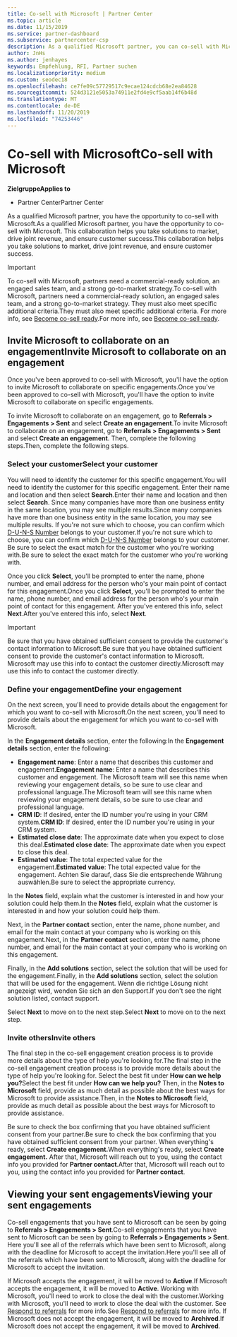 ```yaml
---
title: Co-sell with Microsoft | Partner Center
ms.topic: article
ms.date: 11/15/2019
ms.service: partner-dashboard
ms.subservice: partnercenter-csp
description: As a qualified Microsoft partner, you can co-sell with Microsoft. Learn how to define engagements, invite Microsoft to collaborate, or view sent engagements.
author: JnHs
ms.author: jenhayes
keywords: Empfehlung, RFI, Partner suchen
ms.localizationpriority: medium
ms.custom: seodec18
ms.openlocfilehash: ce7fe09c57729517c9ecae124cdcb68e2ea84628
ms.sourcegitcommit: 524d3121e5053a74911e2fd4e9cf5aab14f6b48d
ms.translationtype: MT
ms.contentlocale: de-DE
ms.lasthandoff: 11/20/2019
ms.locfileid: "74253446"
---
```

# <a name="co-sell-with-microsoft"></a><span data-ttu-id="f767d-105">Co-sell with Microsoft</span><span class="sxs-lookup"><span data-stu-id="f767d-105">Co-sell with Microsoft</span></span>

<span data-ttu-id="f767d-106">**Zielgruppe**</span><span class="sxs-lookup"><span data-stu-id="f767d-106">**Applies to**</span></span>

-  <span data-ttu-id="f767d-107">Partner Center</span><span class="sxs-lookup"><span data-stu-id="f767d-107">Partner Center</span></span>

<span data-ttu-id="f767d-108">As a qualified Microsoft partner, you have the opportunity to co-sell with Microsoft.</span><span class="sxs-lookup"><span data-stu-id="f767d-108">As a qualified Microsoft partner, you have the opportunity to co-sell with Microsoft.</span></span> <span data-ttu-id="f767d-109">This collaboration helps you take solutions to market, drive joint revenue, and ensure customer success.</span><span class="sxs-lookup"><span data-stu-id="f767d-109">This collaboration helps you take solutions to market, drive joint revenue, and ensure customer success.</span></span>

> [!IMPORTANT]
> <span data-ttu-id="f767d-110">To co-sell with Microsoft, partners need a commercial-ready solution, an engaged sales team, and a strong go-to-market strategy.</span><span class="sxs-lookup"><span data-stu-id="f767d-110">To co-sell with Microsoft, partners need a commercial-ready solution, an engaged sales team, and a strong go-to-market strategy.</span></span> <span data-ttu-id="f767d-111">They must also meet specific additional criteria.</span><span class="sxs-lookup"><span data-stu-id="f767d-111">They must also meet specific additional criteria.</span></span> <span data-ttu-id="f767d-112">For more info, see [Become co-sell ready](https://partner.microsoft.com/reach-customers/selling-with-microsoft#become-ready).</span><span class="sxs-lookup"><span data-stu-id="f767d-112">For more info, see [Become co-sell ready](https://partner.microsoft.com/reach-customers/selling-with-microsoft#become-ready).</span></span>

## <a name="invite-microsoft-to-collaborate-on-an-engagement"></a><span data-ttu-id="f767d-113">Invite Microsoft to collaborate on an engagement</span><span class="sxs-lookup"><span data-stu-id="f767d-113">Invite Microsoft to collaborate on an engagement</span></span>

<span data-ttu-id="f767d-114">Once you've been approved to co-sell with Microsoft, you'll have the option to invite Microsoft to collaborate on specific engagements.</span><span class="sxs-lookup"><span data-stu-id="f767d-114">Once you've been approved to co-sell with Microsoft, you'll have the option to invite Microsoft to collaborate on specific engagements.</span></span>

<span data-ttu-id="f767d-115">To invite Microsoft to collaborate on an engagement, go to **Referrals > Engagements > Sent** and select **Create an engagement**.</span><span class="sxs-lookup"><span data-stu-id="f767d-115">To invite Microsoft to collaborate on an engagement, go to **Referrals > Engagements > Sent** and select **Create an engagement**.</span></span> <span data-ttu-id="f767d-116">Then, complete the following steps.</span><span class="sxs-lookup"><span data-stu-id="f767d-116">Then, complete the following steps.</span></span>

### <a name="select-your-customer"></a><span data-ttu-id="f767d-117">Select your customer</span><span class="sxs-lookup"><span data-stu-id="f767d-117">Select your customer</span></span>

<span data-ttu-id="f767d-118">You will need to identify the customer for this specific engagement.</span><span class="sxs-lookup"><span data-stu-id="f767d-118">You will need to identify the customer for this specific engagement.</span></span> <span data-ttu-id="f767d-119">Enter their name and location and then select **Search**.</span><span class="sxs-lookup"><span data-stu-id="f767d-119">Enter their name and location and then select **Search**.</span></span> <span data-ttu-id="f767d-120">Since many companies have more than one business entity in the same location, you may see multiple results.</span><span class="sxs-lookup"><span data-stu-id="f767d-120">Since many companies have more than one business entity in the same location, you may see multiple results.</span></span> <span data-ttu-id="f767d-121">If you're not sure which to choose, you can confirm which [D-U-N-S Number](https://www.dnb.com/duns-number.html) belongs to your customer.</span><span class="sxs-lookup"><span data-stu-id="f767d-121">If you're not sure which to choose, you can confirm which [D-U-N-S Number](https://www.dnb.com/duns-number.html) belongs to your customer.</span></span> <span data-ttu-id="f767d-122">Be sure to select the exact match for the customer who you're working with.</span><span class="sxs-lookup"><span data-stu-id="f767d-122">Be sure to select the exact match for the customer who you're working with.</span></span> 

<span data-ttu-id="f767d-123">Once you click **Select**, you'll be prompted to enter the name, phone number, and email address for the person who's your main point of contact for this engagement.</span><span class="sxs-lookup"><span data-stu-id="f767d-123">Once you click **Select**, you'll be prompted to enter the name, phone number, and email address for the person who's your main point of contact for this engagement.</span></span> <span data-ttu-id="f767d-124">After you've entered this info, select **Next**.</span><span class="sxs-lookup"><span data-stu-id="f767d-124">After you've entered this info, select **Next**.</span></span>

> [!IMPORTANT]
> <span data-ttu-id="f767d-125">Be sure that you have obtained sufficient consent to provide the customer's contact information to Microsoft.</span><span class="sxs-lookup"><span data-stu-id="f767d-125">Be sure that you have obtained sufficient consent to provide the customer's contact information to Microsoft.</span></span> <span data-ttu-id="f767d-126">Microsoft may use this info to contact the customer directly.</span><span class="sxs-lookup"><span data-stu-id="f767d-126">Microsoft may use this info to contact the customer directly.</span></span>

### <a name="define-your-engagement"></a><span data-ttu-id="f767d-127">Define your engagement</span><span class="sxs-lookup"><span data-stu-id="f767d-127">Define your engagement</span></span>

<span data-ttu-id="f767d-128">On the next screen, you'll need to provide details about the engagement for which you want to co-sell with Microsoft.</span><span class="sxs-lookup"><span data-stu-id="f767d-128">On the next screen, you'll need to provide details about the engagement for which you want to co-sell with Microsoft.</span></span>

<span data-ttu-id="f767d-129">In the **Engagement details** section, enter the following:</span><span class="sxs-lookup"><span data-stu-id="f767d-129">In the **Engagement details** section, enter the following:</span></span>
- <span data-ttu-id="f767d-130">**Engagement name**: Enter a name that describes this customer and engagement.</span><span class="sxs-lookup"><span data-stu-id="f767d-130">**Engagement name**: Enter a name that describes this customer and engagement.</span></span> <span data-ttu-id="f767d-131">The Microsoft team will see this name when reviewing your engagement details, so be sure to use clear and professional language.</span><span class="sxs-lookup"><span data-stu-id="f767d-131">The Microsoft team will see this name when reviewing your engagement details, so be sure to use clear and professional language.</span></span>
- <span data-ttu-id="f767d-132">**CRM ID**: If desired, enter the ID number you're using in your CRM system.</span><span class="sxs-lookup"><span data-stu-id="f767d-132">**CRM ID**: If desired, enter the ID number you're using in your CRM system.</span></span>
- <span data-ttu-id="f767d-133">**Estimated close date**: The approximate date when you expect to close this deal.</span><span class="sxs-lookup"><span data-stu-id="f767d-133">**Estimated close date**: The approximate date when you expect to close this deal.</span></span>
- <span data-ttu-id="f767d-134">**Estimated value**: The total expected value for the engagement.</span><span class="sxs-lookup"><span data-stu-id="f767d-134">**Estimated value**: The total expected value for the engagement.</span></span> <span data-ttu-id="f767d-135">Achten Sie darauf, dass Sie die entsprechende Währung auswählen.</span><span class="sxs-lookup"><span data-stu-id="f767d-135">Be sure to select the appropriate currency.</span></span>

<span data-ttu-id="f767d-136">In the **Notes** field, explain what the customer is interested in and how your solution could help them.</span><span class="sxs-lookup"><span data-stu-id="f767d-136">In the **Notes** field, explain what the customer is interested in and how your solution could help them.</span></span>

 <span data-ttu-id="f767d-137">Next, in the **Partner contact** section, enter the name, phone number, and email for the main contact at your company who is working on this engagement.</span><span class="sxs-lookup"><span data-stu-id="f767d-137">Next, in the **Partner contact** section, enter the name, phone number, and email for the main contact at your company who is working on this engagement.</span></span>

<span data-ttu-id="f767d-138">Finally, in the **Add solutions** section, select the solution that will be used for the engagement.</span><span class="sxs-lookup"><span data-stu-id="f767d-138">Finally, in the **Add solutions** section, select the solution that will be used for the engagement.</span></span> <span data-ttu-id="f767d-139">Wenn die richtige Lösung nicht angezeigt wird, wenden Sie sich an den Support.</span><span class="sxs-lookup"><span data-stu-id="f767d-139">If you don't see the right solution listed, contact support.</span></span>

<span data-ttu-id="f767d-140">Select **Next** to move on to the next step.</span><span class="sxs-lookup"><span data-stu-id="f767d-140">Select **Next** to move on to the next step.</span></span>

### <a name="invite-others"></a><span data-ttu-id="f767d-141">Invite others</span><span class="sxs-lookup"><span data-stu-id="f767d-141">Invite others</span></span>

<span data-ttu-id="f767d-142">The final step in the co-sell engagement creation process is to provide more details about the type of help you're looking for.</span><span class="sxs-lookup"><span data-stu-id="f767d-142">The final step in the co-sell engagement creation process is to provide more details about the type of help you're looking for.</span></span> <span data-ttu-id="f767d-143">Select the best fit under **How can we help you?**</span><span class="sxs-lookup"><span data-stu-id="f767d-143">Select the best fit under **How can we help you?**</span></span> <span data-ttu-id="f767d-144">Then, in the **Notes to Microsoft** field, provide as much detail as possible about the best ways for Microsoft to provide assistance.</span><span class="sxs-lookup"><span data-stu-id="f767d-144">Then, in the **Notes to Microsoft** field, provide as much detail as possible about the best ways for Microsoft to provide assistance.</span></span>

<span data-ttu-id="f767d-145">Be sure to check the box confirming that you have obtained sufficient consent from your partner.</span><span class="sxs-lookup"><span data-stu-id="f767d-145">Be sure to check the box confirming that you have obtained sufficient consent from your partner.</span></span> <span data-ttu-id="f767d-146">When everything's ready, select **Create engagement.**</span><span class="sxs-lookup"><span data-stu-id="f767d-146">When everything's ready, select **Create engagement.**</span></span> <span data-ttu-id="f767d-147">After that, Microsoft will reach out to you, using the contact info you provided for **Partner contact**.</span><span class="sxs-lookup"><span data-stu-id="f767d-147">After that, Microsoft will reach out to you, using the contact info you provided for **Partner contact**.</span></span>

## <a name="viewing-your-sent-engagements"></a><span data-ttu-id="f767d-148">Viewing your sent engagements</span><span class="sxs-lookup"><span data-stu-id="f767d-148">Viewing your sent engagements</span></span>

<span data-ttu-id="f767d-149">Co-sell engagements that you have sent to Microsoft can be seen by going to **Referrals > Engagements > Sent**.</span><span class="sxs-lookup"><span data-stu-id="f767d-149">Co-sell engagements that you have sent to Microsoft can be seen by going to **Referrals > Engagements > Sent**.</span></span> <span data-ttu-id="f767d-150">Here you'll see all of the referrals which have been sent to Microsoft, along with the deadline for Microsoft to accept the invitation.</span><span class="sxs-lookup"><span data-stu-id="f767d-150">Here you'll see all of the referrals which have been sent to Microsoft, along with the deadline for Microsoft to accept the invitation.</span></span>

<span data-ttu-id="f767d-151">If Microsoft accepts the engagement, it will be moved to **Active**.</span><span class="sxs-lookup"><span data-stu-id="f767d-151">If Microsoft accepts the engagement, it will be moved to **Active**.</span></span> <span data-ttu-id="f767d-152">Working with Microsoft, you'll need to work to close the deal with the customer.</span><span class="sxs-lookup"><span data-stu-id="f767d-152">Working with Microsoft, you'll need to work to close the deal with the customer.</span></span> <span data-ttu-id="f767d-153">See [Respond to referrals](responding-to-referrals.md) for more info.</span><span class="sxs-lookup"><span data-stu-id="f767d-153">See [Respond to referrals](responding-to-referrals.md) for more info.</span></span> <span data-ttu-id="f767d-154">If Microsoft does not accept the engagement, it will be moved to **Archived**.</span><span class="sxs-lookup"><span data-stu-id="f767d-154">If Microsoft does not accept the engagement, it will be moved to **Archived**.</span></span>
